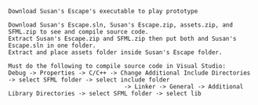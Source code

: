 	Download Susan's Escape's executable to play prototype

	Download Susan's Escape.sln, Susan's Escape.zip, assets.zip, and SFML.zip to see and compile source code.
	Extract Susan's Escape.zip and SFML.zip then put both and Susan's Escape.sln in one folder.
	Extract and place assets folder inside Susan's Escape folder.

	Must do the following to compile source code in Visual Studio:
	Debug -> Properties -> C/C++ -> Change Additional Include Directories -> select SFML folder -> select include folder
                                     -> Linker -> General -> Additional Library Directories -> select SFML folder -> select lib
